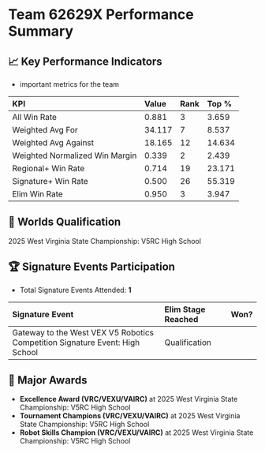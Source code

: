 # Team 62629X Performance Summary

## 📈 Key Performance Indicators
- important metrics for the team

| KPI | Value | Rank | Top % |
|:---|:-----|:----|:-----|
| All Win Rate | 0.881 | 3 | 3.659 |
| Weighted Avg For | 34.117 | 7 | 8.537 |
| Weighted Avg Against | 18.165 | 12 | 14.634 |
| Weighted Normalized Win Margin | 0.339 | 2 | 2.439 |
| Regional+ Win Rate | 0.714 | 19 | 23.171 |
| Signature+ Win Rate | 0.500 | 26 | 55.319 |
| Elim Win Rate | 0.950 | 3 | 3.947 |


## 🎯 Worlds Qualification
2025 West Virginia State Championship: V5RC High School

## 🏆 Signature Events Participation
- Total Signature Events Attended: **1**

| Signature Event | Elim Stage Reached | Won? |
|:----------------|:-------------------|:----|
| Gateway to the West VEX V5 Robotics Competition Signature Event: High School | Qualification |  |


## 🥇 Major Awards
- **Excellence Award (VRC/VEXU/VAIRC)** at 2025 West Virginia State Championship: V5RC High School
- **Tournament Champions (VRC/VEXU/VAIRC)** at 2025 West Virginia State Championship: V5RC High School
- **Robot Skills Champion (VRC/VEXU/VAIRC)** at 2025 West Virginia State Championship: V5RC High School

